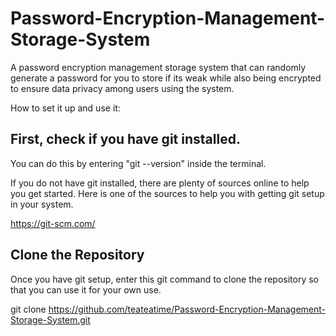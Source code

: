 # Password-Encryption-Management-Storage-System

A password encryption management storage system that can randomly generate a password for you to store
if its weak while also being encrypted to ensure data privacy among users using the system.

How to set it up and use it:

First, check if you have git installed.
----------------------------------

You can do this by entering "git --version" inside the terminal.

If you do not have git installed, there are plenty of sources online to help you get started.
Here is one of the sources to help you with getting git setup in your system.
                                                                            
https://git-scm.com/

Clone the Repository
----------------------------------
Once you have git setup, enter this git command to clone the repository so that you can use it for your own use.

git clone https://github.com/teateatime/Password-Encryption-Management-Storage-System.git
